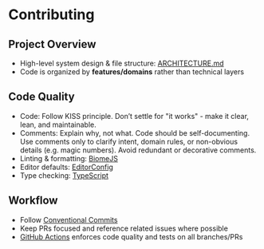 # Contributing

## Project Overview

- High-level system design & file structure: [ARCHITECTURE.md](./ARCHITECTURE.md)
- Code is organized by **features/domains** rather than technical layers

## Code Quality

- Code: Follow KISS principle. Don’t settle for "it works" - make it clear, lean, and maintainable.
- Comments: Explain why, not what. Code should be self-documenting. Use comments only to clarify intent, domain rules, or non-obvious details (e.g. magic numbers). Avoid redundant or decorative comments.
- Linting & formatting: [BiomeJS](https://biomejs.dev)
- Editor defaults: [EditorConfig](https://editorconfig.org)
- Type checking: [TypeScript](https://www.typescriptlang.org)

## Workflow

- Follow [Conventional Commits](https://www.conventionalcommits.org)
- Keep PRs focused and reference related issues where possible
- [GitHub Actions](https://github.com/features/actions) enforces code quality and tests on all branches/PRs
